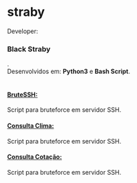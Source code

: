 # straby
Developer: <h3>Black Straby</h3>.<br>
Desenvolvidos em: <b>Python3</b> e <b>Bash Script</b>.<br>
<br>

<h4><a href="https://github.com/blackstraby/straby/blob/master/bruteSSH.py"> BruteSSH: </a></h4>
<p>Script para bruteforce em servidor SSH. </p>

<h4><a href="https://github.com/blackstraby/straby/blob/master/consulta_clima.py" >Consulta Clima: </a></h4>
<p>Script para bruteforce em servidor SSH. </p>

<h4><a href="https://github.com/blackstraby/straby/blob/master/consulta_cotacao.py" >Consulta Cotação: </a></h4>
<p>Script para bruteforce em servidor SSH. </p>
